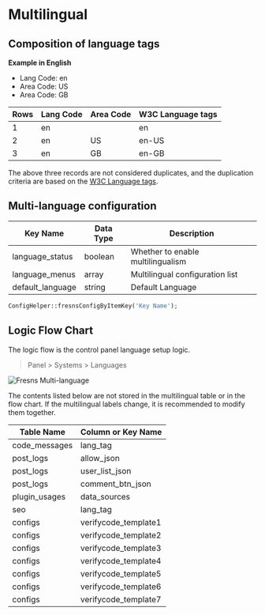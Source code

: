 # Multilingual

## Composition of language tags

**Example in English**

- Lang Code: en
- Area Code: US
- Area Code: GB

| Rows | Lang Code | Area Code | W3C Language tags |
| --- | --- | --- | --- |
| 1 | en |  | en |
| 2 | en | US | en-US |
| 3 | en | GB | en-GB |

The above three records are not considered duplicates, and the duplication criteria are based on the [W3C Language tags](https://www.w3.org/International/articles/language-tags/).

## Multi-language configuration

| Key Name | Data Type | Description |
| --- | --- | --- |
| language_status | boolean |  Whether to enable multilingualism |
| language_menus | array | Multilingual configuration list |
| default_language | string | Default Language |

```php
ConfigHelper::fresnsConfigByItemKey('Key Name');
```

## Logic Flow Chart

The logic flow is the control panel language setup logic.

> Panel > Systems > Languages

![Fresns Multi-language](/assets/flowchart/languages.jpg)

The contents listed below are not stored in the multilingual table or in the flow chart. If the multilingual labels change, it is recommended to modify them together.

| Table Name | Column or Key Name |
| --- | --- |
| code_messages | lang_tag |
| post_logs | allow_json |
| post_logs | user_list_json |
| post_logs | comment_btn_json |
| plugin_usages | data_sources |
| seo | lang_tag |
| configs | verifycode_template1 |
| configs | verifycode_template2 |
| configs | verifycode_template3 |
| configs | verifycode_template4 |
| configs | verifycode_template5 |
| configs | verifycode_template6 |
| configs | verifycode_template7 |
